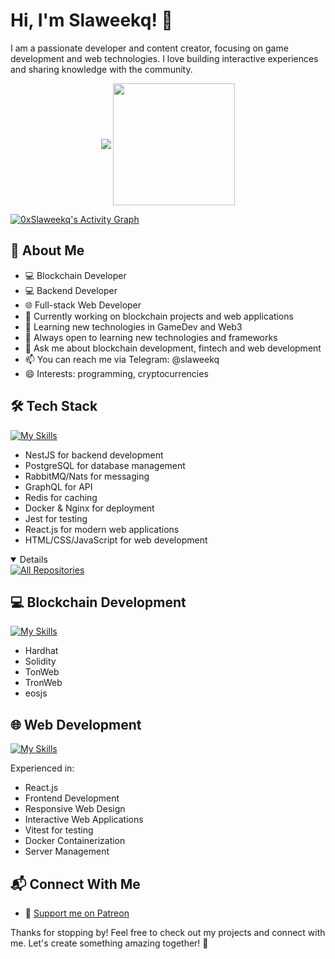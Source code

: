 # Hi, I'm Slaweekq! 👋

I am a passionate developer and content creator, focusing on game development and web technologies. I love building interactive experiences and sharing knowledge with the community.

<p align="center">
    <img align="center" src="https://github-readme-stats.vercel.app/api?username=0xSlaweekq&show_icons=true&hide_border=true&title_color=94b4a4&amp&icon_color=FFFFFF&amp&text_color=FFFFFF&amp&bg_color=000000&count_private=true&include_all_commits=true"/>
    <img align="center" height="195px" src="https://github-readme-stats.vercel.app/api/top-langs/?username=0xSlaweekq&text_color=FFFFFF&bg_color=000000&title_color=94b4a4&langs_count=15&layout=compact&hide_border=true" />
</p>

<a href="https://github.com/ashutosh00710/github-readme-activity-graph">
  <img alt="0xSlaweekq's Activity Graph" src="https://github-readme-activity-graph.vercel.app/graph/?username=0xSlaweekq&bg_color=000000&color=94b4a4&line=FFFFFF&point=FFFFFF&hide_border=true" />
</a>

## 🚀 About Me

- 💻 Blockchain Developer
- 💻 Backend Developer
- 🌐 Full-stack Web Developer
- 🔭 Currently working on blockchain projects and web applications
- 🌱 Learning new technologies in GameDev and Web3
- 🤔 Always open to learning new technologies and frameworks
- 💬 Ask me about blockchain development, fintech and web development
- 📫 You can reach me via Telegram: @slaweekq
- 😄 Interests: programming, cryptocurrencies
<!-- - 💪 Supporter Community on [Patreon](https://www.patreon.com/0xSlaweekq) -->

<!--
<p align="center">
  <a href="https://skillicons.dev">
    <img src="https://skillicons.dev/icons?i=nodejs,nestjs,postgres,rabbitmq,graphql,apollo,redis,ts,docker,nginx" />
  </a>
</p> -->


## 🛠️ Tech Stack
[![My Skills](https://skillicons.dev/icons?i=nodejs,nestjs,postgres,rabbitmq,graphql,apollo,redis,ts,docker,nginx)](https://skillicons.dev)

- NestJS for backend development
- PostgreSQL for database management
- RabbitMQ/Nats for messaging
- GraphQL for API
- Redis for caching
- Docker & Nginx for deployment
- Jest for testing
- React.js for modern web applications
- HTML/CSS/JavaScript for web development

<details open>
  <a href="https://github.com/0xSlaweekq?tab=repositories&sort=stargazers">
    <img alt="All Repositories" title="All Repositories" src="https://custom-icon-badges.demolab.com/badge/-Click%20Here%20For%20All%20My%20Repos-000000?style=for-the-badge&logoColor=white&logo=repo"/>
  </a>
</details>

## 💻 Blockchain Development
[![My Skills](https://skillicons.dev/icons?i=solidity,ts,docker,obsidian,ipfs)](https://skillicons.dev)

- Hardhat
- Solidity
- TonWeb
- TronWeb
- eosjs

## 🌐 Web Development
[![My Skills](https://skillicons.dev/icons?i=react,bootstrap,materialui,vitest,ts,js,html,css,ps)](https://skillicons.dev)

Experienced in:
- React.js
- Frontend Development
- Responsive Web Design
- Interactive Web Applications
- Vitest for testing
- Docker Containerization
- Server Management

## 📬 Connect With Me

- 💖 [Support me on Patreon](https://www.patreon.com/0xSlaweekq)

Thanks for stopping by! Feel free to check out my projects and connect with me. Let's create something amazing together! 🚀
